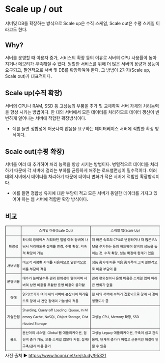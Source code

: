# Scale up / out  
서버및 DB를 확장하는 방식으로 Scale up은 수직 스케일, Scale out은 수평 스케일 이라고도 한다.

## Why?
서버를 운영할 때 이용자 증가, 서비스의 확장 등의 이유로 서버의 CPU 사용률이 높아지거나 메모리가 부족해질 수 있다. 원할한 서비스를 위해 더 많은 서버의 용량과 성능이 요구되고, 필연적으로 서버 및 DB를 확장하여야 한다. 그 방법이 2가지(Scale up, Scale out)가 대표적이다.

## Scale up(수직 확장)
서버의 CPU나 RAM, SSD 등 고성능의 부품을 추가 및 교체하여 서버 자체의 처리능력을 향상 시키는 방법이다. 한 대의 서버에서 모든 데이터를 처리하므로 데이터 갱신이 빈번하게 일어나는 서버에 적합한 확장방식이다.  
- 예를 들면 정합성에 어긋나지 않음을 요구하는 데이터베이스 서버에 적합한 확장 방식이다.

## Scale out(수평 확장)
서버를 여러 대 추가하여 처리 능력을 향상 시키는 방법이다. 병렬적으로 데이터를 처리하기 때문에 각 서버에 걸리는 부하를 균등하게 해주는 로드밸런싱이 필수적이다. 여러대의 서버에서 데이터를 처리하기 때문에 데이터 변화가 적은 서버에 적합한 확장방식이다.  
- 예를 들면 정합성 유지에 대한 부담이 적고 모든 서버가 동일한 데이터를 가지고 있어야 하는 웹 서버에 적합한 확장 방식이다.

## 비교  
![](https://github.com/mataeLee/Study-Tech/blob/master/resource/scale%20up_out.png)
사진 출처 ▶︎ https://www.hooni.net/xe/study/95321

